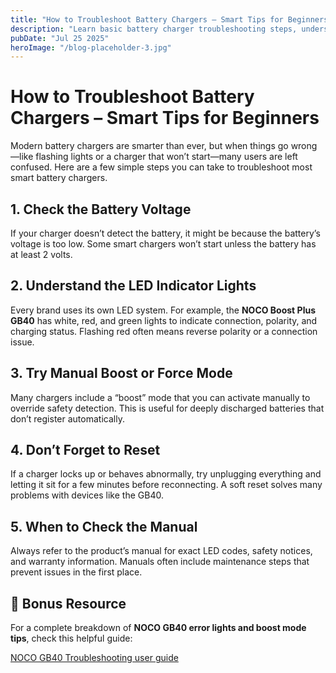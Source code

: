 ```yaml
---
title: "How to Troubleshoot Battery Chargers – Smart Tips for Beginners"
description: "Learn basic battery charger troubleshooting steps, understand LED indicators, and find helpful repair guides for NOCO and other brands."
pubDate: "Jul 25 2025"
heroImage: "/blog-placeholder-3.jpg"
---
```


 <h1>How to Troubleshoot Battery Chargers – Smart Tips for Beginners</h1>

  <p>Modern battery chargers are smarter than ever, but when things go wrong—like flashing lights or a charger that won’t start—many users are left confused. Here are a few simple steps you can take to troubleshoot most smart battery chargers.</p>

  <h2>1. Check the Battery Voltage</h2>
  <p>If your charger doesn’t detect the battery, it might be because the battery’s voltage is too low. Some smart chargers won’t start unless the battery has at least 2 volts.</p>

  <h2>2. Understand the LED Indicator Lights</h2>
  <p>Every brand uses its own LED system. For example, the <strong>NOCO Boost Plus GB40</strong> has white, red, and green lights to indicate connection, polarity, and charging status. Flashing red often means reverse polarity or a connection issue.</p>

  <h2>3. Try Manual Boost or Force Mode</h2>
  <p>Many chargers include a “boost” mode that you can activate manually to override safety detection. This is useful for deeply discharged batteries that don’t register automatically.</p>

  <h2>4. Don’t Forget to Reset</h2>
  <p>If a charger locks up or behaves abnormally, try unplugging everything and letting it sit for a few minutes before reconnecting. A soft reset solves many problems with devices like the GB40.</p>

  <h2>5. When to Check the Manual</h2>
  <p>Always refer to the product’s manual for exact LED codes, safety notices, and warranty information. Manuals often include maintenance steps that prevent issues in the first place.</p>

  <h2>📌 Bonus Resource</h2>
  <p>For a complete breakdown of <strong>NOCO GB40 error lights and boost mode tips</strong>, check this helpful guide:</p>
  <p><a href="https://www.gmanuals.com/noco/noco-boost-plus-gb40-user-guide.html" target="_blank" rel="nofollow noopener">NOCO GB40 Troubleshooting user guide</a></p>
